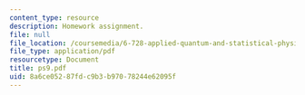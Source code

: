 ```yaml
---
content_type: resource
description: Homework assignment.
file: null
file_location: /coursemedia/6-728-applied-quantum-and-statistical-physics-fall-2006/8a6ce05287fdc9b3b97078244e62095f_ps9.pdf
file_type: application/pdf
resourcetype: Document
title: ps9.pdf
uid: 8a6ce052-87fd-c9b3-b970-78244e62095f
---
```

